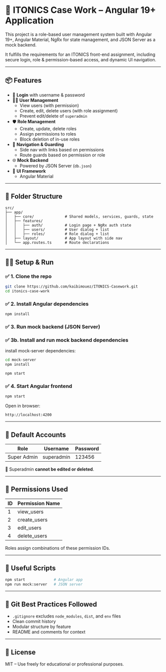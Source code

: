# 🚀 ITONICS Case Work – Angular 19+ Application

This project is a role-based user management system built with Angular 19+, Angular Material, NgRx for state management, and JSON Server as a mock backend.

It fulfills the requirements for an ITONICS front-end assignment, including secure login, role & permission-based access, and dynamic UI navigation.

---

## 📦 Features

- 🔐 **Login** with username & password
- 🧑‍💼 **User Management**
  - View users (with permission)
  - Create, edit, delete users (with role assignment)
  - Prevent edit/delete of `superadmin`
- 🛡️ **Role Management**
  - Create, update, delete roles
  - Assign permissions to roles
  - Block deletion of in-use roles
- 🧭 **Navigation & Guarding**
  - Side nav with links based on permissions
  - Route guards based on permission or role
- 🌐 **Mock Backend**
  - Powered by JSON Server (`db.json`)
- 🎨 **UI Framework**
  - Angular Material
---

## 📁 Folder Structure

```
src/
├── app/
│   ├── core/              # Shared models, services, guards, state
│   ├── features/
│   │   ├── auth/          # Login page + NgRx auth state
│   │   ├── users/         # User dialog + list
│   │   ├── roles/         # Role dialog + list
│   ├── layout/            # App layout with side nav
│   └── app.routes.ts      # Route declarations
```

---

## 🧑‍💻 Setup & Run

### ✅ 1. Clone the repo

```bash
git clone https://github.com/kaibimouez/ITONICS-Casework.git   
cd itonics-case-work
```

### ✅ 2. Install Angular dependencies

```bash
npm install
```

### ✅ 3. Run mock backend (JSON Server)
### ✅ 3b. Install and run mock backend dependencies

install mock-server dependencies:

```bash
cd mock-server
npm install
```

```bash
npm start
```

### ✅ 4. Start Angular frontend

```bash
npm start
```

Open in browser:

```
http://localhost:4200
```

---

## 👤 Default Accounts

| Role        | Username     | Password |
|-------------|--------------|----------|
| Super Admin | superadmin   | 123456   |

🛑 Superadmin **cannot be edited or deleted**.

---

## 📄 Permissions Used

| ID | Permission Name   |
|----|--------------------|
| 1  | view_users         |
| 2  | create_users       |
| 3  | edit_users         |
| 4  | delete_users       |

Roles assign combinations of these permission IDs.

---

## 🧪 Useful Scripts

```bash
npm start             # Angular app
npm run mock:server   # JSON server
```

---

## 🧹 Git Best Practices Followed

- `.gitignore` excludes `node_modules`, `dist`, and `env` files
- Clean commit history
- Modular structure by feature
- README and comments for context

---

## 📄 License

MIT – Use freely for educational or professional purposes.
